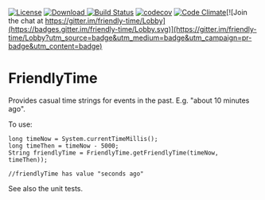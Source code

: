 [![License](https://img.shields.io/badge/License-Apache%202.0-blue.svg)](https://opensource.org/licenses/Apache-2.0)
[![Download](https://api.bintray.com/packages/bellabling/bellabling-maven/friendly-time/images/download.svg) ](https://bintray.com/bellabling/bellabling-maven/friendly-time/_latestVersion)
[![Build Status](https://travis-ci.org/bellabling/friendly-time.svg?branch=master)](https://travis-ci.org/bellabling/friendly-time)
[![codecov](https://codecov.io/gh/bellabling/friendly-time/branch/master/graph/badge.svg)](https://codecov.io/gh/bellabling/friendly-time)
[![Code Climate](https://codeclimate.com/github/bellabling/friendly-time/badges/gpa.svg)](https://codeclimate.com/github/bellabling/friendly-time)[![Join the chat at https://gitter.im/friendly-time/Lobby](https://badges.gitter.im/friendly-time/Lobby.svg)](https://gitter.im/friendly-time/Lobby?utm_source=badge&utm_medium=badge&utm_campaign=pr-badge&utm_content=badge)



# FriendlyTime

Provides casual time strings for events in the past. E.g. "about 10 minutes ago".

To use:

```
long timeNow = System.currentTimeMillis();
long timeThen = timeNow - 5000;
String friendlyTime = FriendlyTime.getFriendlyTime(timeNow, timeThen));

//friendlyTime has value "seconds ago"
```

See also the unit tests.
